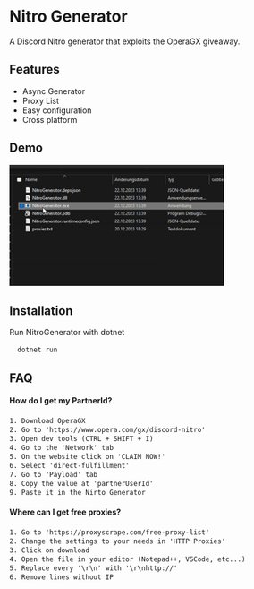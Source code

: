 
# Nitro Generator

A Discord Nitro generator that exploits the OperaGX giveaway.


## Features

- Async Generator
- Proxy List
- Easy configuration
- Cross platform



## Demo

![Demo Gif](https://github.com/GalaxyGamerO2/NitroGenerator/blob/master/data/img/NitroGenDemo.gif?raw=true)


## Installation

Run NitroGenerator with dotnet

```bash
  dotnet run
```
## FAQ

#### How do I get my PartnerId?
    1. Download OperaGX
    2. Go to 'https://www.opera.com/gx/discord-nitro'
    3. Open dev tools (CTRL + SHIFT + I)
    4. Go to the 'Network' tab
    5. On the website click on 'CLAIM NOW!'
    6. Select 'direct-fulfillment'
    7. Go to 'Payload' tab
    8. Copy the value at 'partnerUserId'
    9. Paste it in the Nirto Generator


#### Where can I get free proxies?
    1. Go to 'https://proxyscrape.com/free-proxy-list'
    2. Change the settings to your needs in 'HTTP Proxies'
    3. Click on download
    4. Open the file in your editor (Notepad++, VSCode, etc...)
    5. Replace every '\r\n' with '\r\nhttp://'
    6. Remove lines without IP